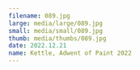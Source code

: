 ```yaml
---
filename: 089.jpg
large: media/large/089.jpg
small: media/small/089.jpg
thumb: media/thumbs/089.jpg
date: 2022.12.21
name: Kettle, Adwent of Paint 2022
---
```

